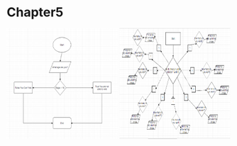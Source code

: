 # Chapter5
<img src="ageProgram.PNG" height="250" width="250">
<img src="Delgados.PNG" height="250" width="250">
